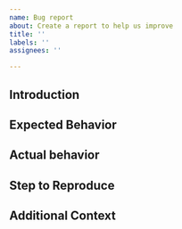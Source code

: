 ```yaml
---
name: Bug report
about: Create a report to help us improve
title: ''
labels: ''
assignees: ''

---
```


## Introduction

<!--
Thank you for reporting a bug. It will definitely improve our project.
Please share the bug summary and assumptions first.

```hcl
// Write code here
```
-->

## Expected Behavior

<!--
Under the above assumptions, please explain what you expect and what you do.

```console
// Write output or debug log
```
-->

## Actual behavior

<!--
Please explain the problem you are facing and the current situation for the expected behavior.

```console
// Write output or debug log
```
-->

## Step to Reproduce

<!--
Please explain how we can reproduce the problem.

```hcl
// Write code here
```
-->

## Additional Context

<!--
It is a good practice to list the versions where the bug occurred.

Example:

```console
$ tflint -v
TFLint version 0.42.2
$ terraform -v
Terraform v1.3.3
```
-->
